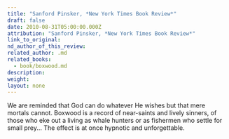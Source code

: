 ```yaml
---
title: "Sanford Pinsker, *New York Times Book Review*"
draft: false
date: 2010-08-31T05:00:00.000Z
attribution: "Sanford Pinsker, *New York Times Book Review*"
link_to_original:
nd_author_of_this_review:
related_author: .md
related_books:
  - book/boxwood.md
description:
weight:
layout: none
---
```

We are reminded that God can do whatever He wishes but that mere mortals cannot. Boxwood is a record of near-saints and lively sinners, of those who eke out a living as whale hunters or as fishermen who settle for small prey... The effect is at once hypnotic and unforgettable.

